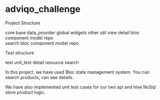 # adviqo_challenge

Project Structure

core 
    base
    data_provider
global
    widgets
other
util
view
    detail
        bloc
        component
        model
        repo  
    search
        bloc
        component
        model
        repo

Test structure

test
    unit_test
        detail
        resource
        search
        
In this project, we have used Bloc state management system.
You can search products, can see details. 

We have also implemented unit test cases for our two api and hive NoSql store product logic.

